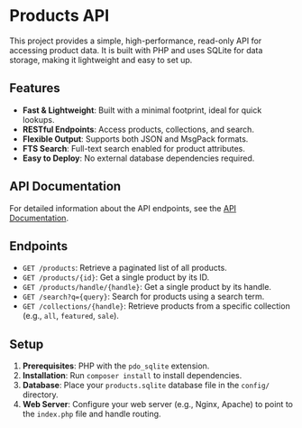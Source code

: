 # Products API

This project provides a simple, high-performance, read-only API for accessing product data. It is built with PHP and uses SQLite for data storage, making it lightweight and easy to set up.

## Features

- **Fast & Lightweight**: Built with a minimal footprint, ideal for quick lookups.
- **RESTful Endpoints**: Access products, collections, and search.
- **Flexible Output**: Supports both JSON and MsgPack formats.
- **FTS Search**: Full-text search enabled for product attributes.
- **Easy to Deploy**: No external database dependencies required.

## API Documentation

For detailed information about the API endpoints, see the [API Documentation](API_DOCUMENTATION.md).

## Endpoints

- `GET /products`: Retrieve a paginated list of all products.
- `GET /products/{id}`: Get a single product by its ID.
- `GET /products/handle/{handle}`: Get a single product by its handle.
- `GET /search?q={query}`: Search for products using a search term.
- `GET /collections/{handle}`: Retrieve products from a specific collection (e.g., `all`, `featured`, `sale`).

## Setup

1.  **Prerequisites**: PHP with the `pdo_sqlite` extension.
2.  **Installation**: Run `composer install` to install dependencies.
3.  **Database**: Place your `products.sqlite` database file in the `config/` directory.
4.  **Web Server**: Configure your web server (e.g., Nginx, Apache) to point to the `index.php` file and handle routing.